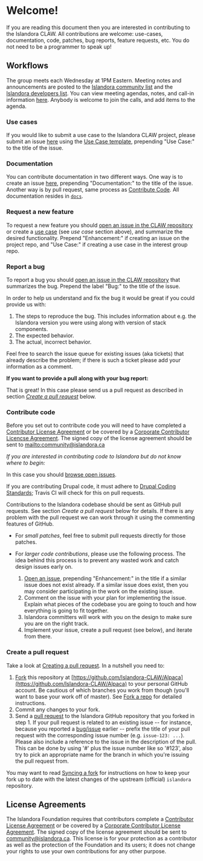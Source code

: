 # Welcome!

If you are reading this document then you are interested in contributing to the Islandora CLAW. All contributions are welcome: use-cases, documentation, code, patches, bug reports, feature requests, etc. You do not need to be a programmer to speak up!

## Workflows

The group meets each Wednesday at 1PM Eastern. Meeting notes and announcements are posted to the [Islandora community list](https://groups.google.com/forum/#!forum/islandora) and the [Islandora developers list](https://groups.google.com/forum/#!forum/islandora-dev). You can view meeting agendas, notes, and call-in information [here](https://github.com/Islandora-CLAW/CLAW/wiki#islandora-claw-tech-calls). Anybody is welcome to join the calls, and add items to the agenda.

### Use cases

If you would like to submit a use case to the Islandora CLAW project, please submit an issue [here](https://github.com/Islandora-CLAW/CLAW/issues/new) using the [Use Case template](https://github.com/Islandora-CLAW/CLAW/wiki/Use-Case-template), prepending "Use Case:" to the title of the issue.

### Documentation

You can contribute documentation in two different ways. One way is to create an issue [here](https://github.com/Islandora-CLAW/CLAW/issues/new), prepending "Documentation:" to the title of the issue. Another way is by pull request, same process as [Contribute Code](https://github.com/Islandora-CLAW/CLAW/blob/master/CONTRIBUTING.md#contribute-code). All documentation resides in [`docs`](https://github.com/Islandora-CLAW/CLAW/tree/master/docs).

### Request a new feature

To request a new feature you should [open an issue in the CLAW repository](https://github.com/Islandora-CLAW/CLAW/issues/new) or create a [use case](https://github.com/Islandora-CLAW/CLAW/blob/master/CONTRIBUTING.md#use-cases) (see _use case_ section above), and summarize the desired functionality. Prepend "Enhancement:" if creating an issue on the project repo, and "Use Case:" if creating a use case in the interest group repo.

### Report a bug

To report a bug you should [open an issue in the CLAW repository](https://github.com/Islandora-CLAW/CLAW/issues/new) that summarizes the bug. Prepend the label "Bug:" to the title of the issue.

In order to help us understand and fix the bug it would be great if you could provide us with:

1. The steps to reproduce the bug. This includes information about e.g. the Islandora version you were using along with version of stack components.
2. The expected behavior.
3. The actual, incorrect behavior.

Feel free to search the issue queue for existing issues (aka tickets) that already describe the problem; if there is such a ticket please add your information as a comment.

**If you want to provide a pull along with your bug report:**

That is great! In this case please send us a pull request as described in section _[Create a pull request](https://github.com/Islandora-CLAW/Alpaca/blob/master/CONTRIBUTING.md#create-a-pull-request)_ below.

### Contribute code

Before you set out to contribute code you will need to have completed a [Contributor License Agreement](http://islandora.ca/sites/default/files/islandora_cla.pdf) or be covered by a [Corporate Contributor Licencse Agreement](http://islandora.ca/sites/default/files/islandora_ccla.pdf). The signed copy of the license agreement should be sent to <mailto:community@islandora.ca>

_If you are interested in contributing code to Islandora but do not know where to begin:_

In this case you should [browse open issues](https://github.com/Islandora-CLAW/CLAW/issues).

If you are contributing Drupal code, it must adhere to [Drupal Coding Standards](https://www.drupal.org/coding-standards); Travis CI will check for this on pull requests.

Contributions to the Islandora codebase should be sent as GitHub pull requests. See section _Create a pull request_ below for details. If there is any problem with the pull request we can work through it using the commenting features of GitHub.

* For _small patches_, feel free to submit pull requests directly for those patches.
* For _larger code contributions_, please use the following process. The idea behind this process is to prevent any wasted work and catch design issues early on.

    1. [Open an issue](https://github.com/Islandora-CLAW/CLAW/issues), prepending "Enhancement:" in the title if a similar issue does not exist already. If a similar issue does exist, then you may consider participating in the work on the existing issue.
    2. Comment on the issue with your plan for implementing the issue. Explain what pieces of the codebase you are going to touch and how everything is going to fit together.
    3. Islandora committers will work with you on the design to make sure you are on the right track.
    4. Implement your issue, create a pull request (see below), and iterate from there.

### Create a pull request

Take a look at [Creating a pull request](https://help.github.com/articles/creating-a-pull-request). In a nutshell you need to:

1. [Fork](https://help.github.com/articles/fork-a-repo) this repository at [https://github.com/Islandora-CLAW/Alpaca](https://github.com/Islandora-CLAW/Alpaca) to your personal GitHub account. Be cautious of which branches you work from though (you'll want to base your work off of master). See [Fork a repo](https://help.github.com/articles/fork-a-repo) for detailed instructions.
2. Commit any changes to your fork.
3. Send a [pull request](https://help.github.com/articles/creating-a-pull-request) to the Islandora GitHub repository that you forked in step 1.  If your pull request is related to an existing issue -- for instance, because you reported a [bug/issue](https://github.com/Islandora-CLAW/CLAW/issues) earlier -- prefix the title of your pull request with the corresponding issue number (e.g. `issue-123: ...`). Please also include a reference to the issue in the description of the pull. This can be done by using '#' plus the issue number like so '#123', also try to pick an appropriate name for the branch in which you're issuing the pull request from.

You may want to read [Syncing a fork](https://help.github.com/articles/syncing-a-fork) for instructions on how to keep your fork up to date with the latest changes of the upstream (official) `islandora` repository.

## License Agreements

The Islandora Foundation requires that contributors complete a [Contributor License Agreement](http://islandora.ca/sites/default/files/islandora_cla.pdf) or be covered by a [Corporate Contributor License Agreement](http://islandora.ca/sites/default/files/islandora_ccla.pdf). The signed copy of the license agreement should be sent to <a href="mailto:community@islandora.ca?Subject=Contributor%20License%20Agreement" target="_top">community@islandora.ca</a>. This license is for your protection as a contributor as well as the protection of the Foundation and its users; it does not change your rights to use your own contributions for any other purpose.
